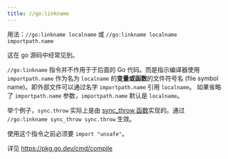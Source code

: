 ```yaml
---
title: //go:linkname
---
```



用法：`//go:linkname localname` 或 `//go:linkname localname importpath.name`

这在 go 源码中经常见到。

`//go:linkname` 指令并不作用于于后面的 Go 代码。而是指示编译器使用 `importpath.name` 作为名为 `localname` 的**变量或函数**的文件符号名 (file symbol name)。即外部文件可以通过名字 `importpath.name` 引用 `localname`。
如果省略了 `importpath.name` 参数，`importpath.name` 默认是 `localname`。

举个例子，`sync.throw` 实际上是由 [sync_throw 函数](https://github.com/golang/go/blob/aee9a19c559da6fd258a8609556d89f6fad2a6d8/src/runtime/panic.go#L1024-L1027)实现的。通过 `//go:linkname sync_throw sync.throw` 生效。

使用这个指令之前必须要 `import "unsafe"`。

详见 https://pkg.go.dev/cmd/compile
